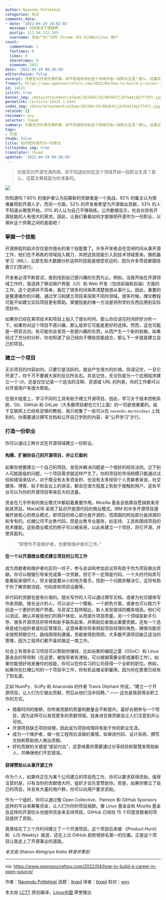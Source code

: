 ```yaml
---
author: Navendu Pottekkat
categories: 观点
comments_data:
- date: '2022-04-29 18:02:01'
  message: 996情况下很难啊
  postip: 112.94.213.165
  username: 来自广东广州的 Chrome 101.0|GNU/Linux 用户
count:
  commentnum: 1
  favtimes: 0
  likes: 0
  sharetimes: 0
  viewnum: 2641
date: '2022-04-29 08:36:50'
editorchoice: false
excerpt: 你是否对开源充满热情，却不知道如何在这个领域开始一段职业生涯？那么，这篇文章就是为你准备的。
fromurl: https://www.opensourceforu.com/2022/04/how-to-build-a-career-in-open-source/
id: 14521
islctt: true
banner_img: /data/attachment/album/202204/29/083647jjbfm44j4pt774ft.jpg
permalink: /article-14521-1.html
index_img: /data/attachment/album/202204/29/083647jjbfm44j4pt774ft.jpg.thumb.jpg
related: []
reviewer: wxy
selector: lkxed
summary: 你是否对开源充满热情，却不知道如何在这个领域开始一段职业生涯？那么，这篇文章就是为你准备的。
tags:
- 开源
thumb: false
title: 如何把开源作为一份职业
titleindex_img: true
translator: lkxed
updated: '2022-04-29 08:36:50'
---
```



> 
> 你是否对开源充满热情，却不知道如何在这个领域开始一段职业生涯？那么，这篇文章就是为你准备的。
> 
> 
> 


![](/data/attachment/album/202204/29/083647jjbfm44j4pt774ft.jpg)


你知道吗？80% 的维护者认为招募新的贡献者是一个挑战，92% 的雇主认为很难雇用到开源人才。而另一方面，52% 的开发者希望为开源做出贡献，33% 的人不知道从哪里开始，31% 的人认为自己不够熟练。公共数据显示，社会对具有开源技能的人有很大的需求。因此，让我们看看如何才能够把开源作为一份职业，以填补这个供需之间的差距吧！


### 掌握一个技能


开源旅程的起点仅仅是你擅长的某个技能罢了。许多开发者会在空闲时间从事开源工作，他们在不熟练的领域投入精力，并把这些技能引入到技术领域里来。像机器学习（ML）、云原生和大数据分析这样的技能是很受欢迎的，因为许多项目都围绕着它们而进行。


开发者必须不断尝试，直到找到自己感兴趣的东西为止。例如，当我开始在开源领域工作时，我选择了移动用户界面（UI）和 Web 开发（包括前端和后端）方面的工作。这个选择并不简单，我花了很多时间来弄清楚我想从事什么。因此，重要的是要遵循你的兴趣，通过学习和建立项目来探索不同的领域。很多时候，理论教程可能不如建立实际项目更有帮助。掌握技能的唯一方法是将所学的东西应用到实际项目中。


如果你已经在某项技术和项目上投入了很长时间，那么你应该花时间好好分析一下。如果你对这个项目不感兴趣，那么放弃它可能是更好的选择。然而，这也可能是一把双刃剑。有可能你会发现一些感兴趣的东西，从而产生一个新的权衡。如果经过了充分的分析，你也知道了自己倾向于哪些技能组合，那么下一步就是建立自己的项目。


### 建立一个项目


无论项目的内容如何，只要它是活跃的，就会产生很大的价值。但请记住，一旦它开源了，你千万不要被大家的反应所左右。并且记住，无论你是为一个应用程序建立一个 UI，还是仅仅记录一个适当的注释、资源或 URL 的列表，你的工作都可以对开源用户有很大帮助。


在很大程度上，学习不同的工具有助于建立开源项目。因此，学习关于版本控制系统、Git、GitHub 和 GitLab（大多数项目都在它们上面）的一切是很重要的。由于互联网上已经有足够的教程，我只收集了一些可以在 `navendu.me/osidays` 上找到的。你需要通过撰写文档和公开自己学到的内容，来“公开学习”才行。


### 打造一份职业


你可以通过三种方式在开源领域建立一份职业。


#### 构建、扩展你自己的开源项目，并让它盈利


如果你想要建立一个自己的项目，发现并解决问题是一个很好的经验法则。记下别人可能面临的问题，一个项目需求就这样产生了。你的项目的市场规模只能通过试验和错误来估计。对于既没有太多资金的、也没有太多经验个人贡献者来说，社交媒体、博客、帖子和会议上的讲话，都会在很大程度上有助于接触到用户。这些平台可以为你的开源项目带来巨大的流量。


资金在几乎所有的商业模式中都起着重要作用。Mozilla 基金会依靠自愿捐款来资助其项目。MariaDB 采用了延迟开放源代码的商业模式。IBM 的许多开源项目遵循开放核心的商业模式，即项目的核心部分是开源的，而周围的附加部分是闭源的和专有的。红帽公司不出售代码，而是出售专业服务，如支持、工具和围绕项目的技术援助。这些商业模式的例子可以被采用，以此来建立一个项目，将它开源，并使其盈利。



> 
> “即使你不是维护者，也要做维护者的工作。”
> 
> 
> 


#### 在一个以开源商业模式建立项目的公司工作


成为贡献者和维护者社区的一份子，参与会谈和参加会议将有助于你为项目做出贡献。你可以根据引导来完成第一次贡献，但它不一定得是代码。一个大的代码库可能看起来很吓人，但关键是要从小的地方着手。找到一个问题并解决它，这将有助于你了解贡献流程、代码库和项目设置等。


非代码的贡献也是有价值的。擅长写作的人可以通过撰写文档，或者为社交媒体写作来贡献。擅长设计的人，可以设计一个模板、一个颜色方案，或者也可以致力于创造一个更好的用户界面。与资深工程师相比，新人发现错误的概率很高。他们可以测试、确认并报告他们的用户体验，从而提升项目质量。另一个领域是新手引导，很多开源项目将导师和新手联系起来，并帮助后者做出重要贡献。还有一个选择是成为组织者或社区管理员，这意味着你将承担起项目经理的角色，确保功能完全按照预期交付，路线图得到遵循，贡献者得到照顾。大多数开源项目缺乏适当的管理，因为工程师们都不喜欢做这一类工作。


社会上有很多实习项目可以帮助你赚钱，比如谷歌的编程之夏（GSoC）和 Linux 基金会的导师制（在这里，被指导者有津贴，可以根据需要全职或兼职工作）。如果你能很好地发展你的技能，你可以在你实习的公司获得一个全职的职位。例如，如果你在红帽公司的一个项目中工作，你有机会被全职雇用，因为你在那里已经有了知名度。


正如 NumPy、SciPy 和 Anaconda 的作者 Travis Oliphant 所说，“建立一个开源项目，让人们为它做出贡献，然后从他们当中招聘。” —— 这也是我获得全职工作的方式。


* 随着时间的推移，你所做贡献的质量和数量会不断提升。最好长期参与一个项目，因为这样可以发现更多的贡献领域。投身进去做贡献会让人们注意到并认可你。
* 开源项目缺乏项目经理，因此成为项目经理将有助于你的职业生涯。
* 成为一个维护者，做一些工程师应该做的事情，如审阅代码、设计系统、撰写文档和帮助他人做出贡献。
* 好的贡献的关键是“提前付出”，这意味着你需要通过分享经验和智慧来帮助新人，并确保他们不犯错误。


#### 获得赞助以从事开源工作


作为个人，如果你正在为某个公司建立的项目而工作，你可以要求获得资助。值得注意的是，只有当你的贡献很大时，组织才会乐意赞助你。但是，如果你建立了自己的项目，并且有大量的用户群，你可以向用户要求资助。


作为一个组织，你可以通过像 Open Collective、Patreon 和 GitHub Sponsors 这样的平台来筹集资金，让人们为你的项目捐款。像 Linux 基金会和 Mozilla 基金会这样的开源巨头也提供资金来支持项目。GitHub 已经给 15 个印度贡献者的项目提供了资助。


我曾经花了三个月时间建立了一个开源项目。这个项目后来被 《Product Hunt》 和 《JS Weekly》报道，还在上过 GitHub 趋势榜排名第一的位置。正是这个项目让我走上了开源事业的道路。


*本文由 Sharon Abhignya Katta 转录并策划*




---


via: <https://www.opensourceforu.com/2022/04/how-to-build-a-career-in-open-source/>


作者：[Navendu Pottekkat](https://www.opensourceforu.com/author/navendu-pottekkat/) 选题：[lkxed](https://github.com/lkxed) 译者：[lkxed](https://github.com/lkxed) 校对：[wxy](https://github.com/wxy)


本文由 [LCTT](https://github.com/LCTT/TranslateProject) 原创编译，[Linux中国](https://linux.cn/) 荣誉推出